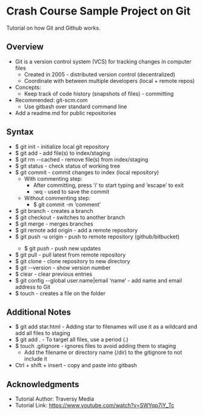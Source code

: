 # Crash Course Sample Project on Git

Tutorial on how Git and Github works.

## Overview
* Git is a version control system (VCS) for tracking changes in computer files
  * Created in 2005 - distributed version control (decentralized)
  * Coordinate with between multiple developers (local + remote repos)
* Concepts:
  * Keep track of code history (snapshots of files) - committing
* Recommended: git-scm.com
  * Use gitbash over standard command line
* Add a readme.md for public repositories


## Syntax
* $ git init - initialize local git repository
* $ git add <file>  - add file(s) to index/staging
* $ git rm --cached <file> - remove file(s) from index/staging
* $ git status - check status of working tree
* $ git commit - commit changes to index (local repository)
  * With commenting step:
    * After committing, press ‘i’ to start typing and ‘escape’ to exit
    * :wq - used to save the commit
  * Without commenting step:
    * $ git commit -m ‘comment’
* $ git branch <name> - creates a branch
* $ git checkout <branch> - switches to another branch
* $ git merge <branch> - merges branches
* $ git remote add origin <git url> - add a remote repository
* $ git push -u origin <branch> - push to remote repository (github/bitbucket)
  * $ git push - push new updates
* $ git pull - pull latest from remote repository
* $ git clone - clone repository to new directory
* $ git --version - show version number
* $ clear - clear previous entries 
* $ git config --global user.name|email ‘name’ - add name and email address to Git
* $ touch <file> - creates a file on the folder


## Additional Notes
* $ git add star.html - Adding star to filenames will use it as a wildcard and add all files to staging 
* $ git add . - To target all files, use a period (.)
* $ touch .gitignore - ignores files to avoid adding them to staging
  * Add the filename or directory name (/dir) to the gitignore to not include it
* Ctrl + shift + insert - copy and paste into gitbash

## Acknowledgments

* Tutorial Author: Traversy Media
* Tutorial Link: https://www.youtube.com/watch?v=SWYqp7iY_Tc